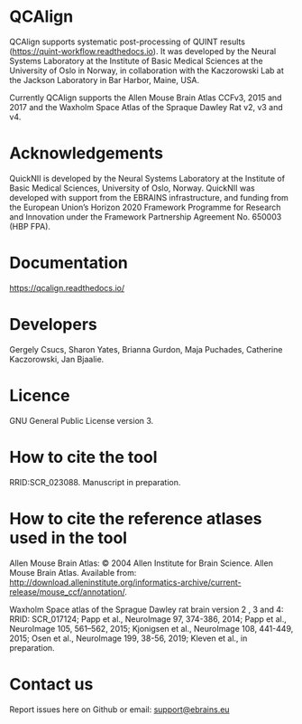 # QCAlign
QCAlign supports systematic post-processing of QUINT results (https://quint-workflow.readthedocs.io). It was developed by the Neural Systems Laboratory at the Institute of Basic Medical Sciences at the University of Oslo in Norway, in collaboration with the Kaczorowski Lab at the Jackson Laboratory in Bar Harbor, Maine, USA.

Currently QCAlign supports the Allen Mouse Brain Atlas CCFv3, 2015 and 2017 and the Waxholm Space Atlas of the Spraque Dawley Rat v2, v3 and v4.

# Acknowledgements
QuickNII is developed by the Neural Systems Laboratory at the Institute of Basic Medical Sciences, University of Oslo, Norway. QuickNII was developed with support from the EBRAINS infrastructure, and funding from the European Union’s Horizon 2020 Framework Programme for Research and Innovation under the Framework Partnership Agreement No. 650003 (HBP FPA).

# Documentation
https://qcalign.readthedocs.io/

# Developers
Gergely Csucs, Sharon Yates, Brianna Gurdon, Maja Puchades, Catherine Kaczorowski, Jan Bjaalie.

# Licence
GNU General Public License version 3.

# How to cite the tool
RRID:SCR_023088. Manuscript in preparation.

# How to cite the reference atlases used in the tool

Allen Mouse Brain Atlas: © 2004 Allen Institute for Brain Science. Allen Mouse Brain Atlas. Available from: http://download.alleninstitute.org/informatics-archive/current-release/mouse_ccf/annotation/.

Waxholm Space atlas of the Sprague Dawley rat brain version 2 , 3 and 4: RRID: SCR_017124; Papp et al., NeuroImage 97, 374-386, 2014; Papp et al., NeuroImage 105, 561–562, 2015; Kjonigsen et al., NeuroImage 108, 441-449, 2015; Osen et al., NeuroImage 199, 38-56, 2019; Kleven et al., in preparation.

# Contact us
Report issues here on Github or email: support@ebrains.eu



